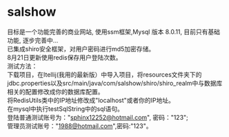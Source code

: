 # salshow

目标是一个功能完善的商业网站, 使用ssm框架,Mysql 版本 8.0.11, 目前只有基础功能, 逐步完善中...<br/>
已集成shiro安全框架，对用户密码进行md5加密存储。<br/>
8月21日更新使用redis保存用户登陆次数。<br/>
测试方法：<br/>下载项目，在Itellij(我用的最新版）中导入项目，将resources文件夹下的jdbc.properties以及src/main/java/com/salshow/shiro/shiro_realm中与数据库相关的配置修改成你的数据库配置。<br/> 
将RedisUtils类中的IP地址修改成"localhost"或者你的IP地址。<br/>
在mysql中执行testSqlString中的sql语句。<br/>登陆普通测试账号为："sphinx12252@hotmail.com", 密码："123";<br/>管理员测试账号："1988@hotmail.com",密码:"123"。
